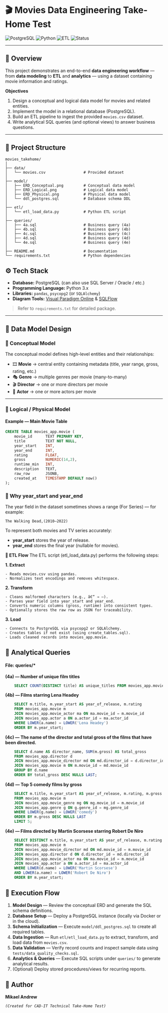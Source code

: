 # 🎬 Movies Data Engineering Take-Home Test

![PostgreSQL](https://img.shields.io/badge/Database-PostgreSQL-blue?logo=postgresql)
![Python](https://img.shields.io/badge/Language-Python_3.x-yellow?logo=python)
![ETL](https://img.shields.io/badge/Pipeline-ETL-green)
![Status](https://img.shields.io/badge/Status-Completed-success)

---

## 📘 Overview

This project demonstrates an end-to-end **data engineering workflow** — from **data modeling** to **ETL** and **analytics** — using a dataset containing movie information and ratings.

**Objectives**
1. Design a conceptual and logical data model for movies and related entities.  
2. Implement the model in a relational database (PostgreSQL).  
3. Build an ETL pipeline to ingest the provided `movies.csv` dataset.  
4. Write analytical SQL queries (and optional views) to answer business questions.

---

## 🧩 Project Structure

```plaintext
movies_takehome/
│
├── data/
│   └── movies.csv                 # Provided dataset
│
├── model/
│   ├── ERD_Conceptual.png         # Conceptual data model
│   ├── ERD_Logical.png            # Logical data model
│   ├── ERD_Physical.png           # Physical data model
│   └── ddl_postgres.sql           # Database schema DDL
│
├── etl/
│   └── etl_load_data.py           # Python ETL script
│
├── queries/
│   ├── 4a.sql                     # Business query (4a)
│   ├── 4b.sql                     # Business query (4b)
│   ├── 4c.sql                     # Business query (4c)
│   ├── 4d.sql                     # Business query (4d)
│   └── 4e.sql                     # Business query (4e)
│
├── README.md                      # Documentation
└── requirements.txt               # Python dependencies
```


## ⚙️ Tech Stack

- **Database:** PostgreSQL (can also use SQL Server / Oracle / etc.)  
- **Programming Language:** Python 3.x  
- **Libraries:** `pandas`, `psycopg2` (or `SQLAlchemy`)  
- **Diagram Tools:** [Visual Paradigm Online](https://online.visual-paradigm.com) & [SQLFlow](https://sqlflow.gudusoft.com)  

> Refer to `requirements.txt` for detailed package.

---

## 🧠 Data Model Design

### 🧩 Conceptual Model
The conceptual model defines high-level entities and their relationships:

- 🎞️ **Movie** → central entity containing metadata (title, year range, gross, rating, etc.)  
- 🎭 **Genre** → multiple genres per movie (many-to-many)  
- 🎬 **Director** → one or more directors per movie  
- 👥 **Actor** → one or more actors per movie  

---

### 🧱 Logical / Physical Model

#### Example — Main Movie Table
```sql
CREATE TABLE movies_app.movie (
    movie_id      TEXT PRIMARY KEY,
    title         TEXT NOT NULL,
    year_start    INT,
    year_end      INT,
    rating        FLOAT,
    gross         NUMERIC(14,2),
    runtime_min   INT,
    description   TEXT,
    raw_row       JSONB,
    created_at    TIMESTAMP DEFAULT now()
);
```

### 📅 Why year_start and year_end
The year field in the dataset sometimes shows a range (For Series) — for example:

`The Walking Dead,(2010–2022)`

To represent both movies and TV series accurately:

- **year_start** stores the year of release.
- **year_end** stores the final year (nullable for movies).


**🔄 ETL Flow**
The ETL script (etl_load_data.py) performs the following steps:

**1. Extract**
   
    - Reads movies.csv using pandas.
    - Normalizes text encodings and removes whitespace.

**2. Transform**
   
    - Cleans malformed characters (e.g., â€“ → –).
    - Parses year field into year_start and year_end.
    - Converts numeric columns (gross, runtime) into consistent types.
    - Optionally stores the raw row as JSON for traceability.

**3. Load**

    - Connects to PostgreSQL via psycopg2 or SQLAlchemy.
    - Creates tables if not exist (using create_tables.sql).
    - Loads cleaned records into movies_app.movie.


## 🧮 Analytical Queries

#### File: queries/*

**(4a) — Number of unique film titles**
```sql
    SELECT COUNT(DISTINCT title) AS unique_titles FROM movies_app.movie;
```

**(4b) — Films starring Lena Headey**
```sql
    SELECT m.title, m.year_start AS year_of_release, m.rating
    FROM movies_app.movie m
    JOIN movies_app.movie_actor ma ON ma.movie_id = m.movie_id
    JOIN movies_app.actor a ON a.actor_id = ma.actor_id
    WHERE LOWER(a.name) = LOWER('Lena Headey')
    ORDER BY m.year_start;
```

**(4c) — The name of the director and total gross of the films that have been directed.**
```sql
    SELECT d.name AS director_name, SUM(m.gross) AS total_gross
    FROM movies_app.director d
    JOIN movies_app.movie_director md ON md.director_id = d.director_id
    JOIN movies_app.movie m ON m.movie_id = md.movie_id
    GROUP BY d.name
    ORDER BY total_gross DESC NULLS LAST;
```

**(4d) — Top 5 comedy films by gross**
```sql
    SELECT m.title, m.year_start AS year_of_release, m.rating, m.gross
    FROM movies_app.movie m
    JOIN movies_app.movie_genre mg ON mg.movie_id = m.movie_id
    JOIN movies_app.genre g ON g.genre_id = mg.genre_id
    WHERE LOWER(g.name) = LOWER('comedy')
    ORDER BY m.gross DESC NULLS LAST
    LIMIT 5;
```

**(4e) — Films directed by Martin Scorsese starring Robert De Niro**
```sql
    SELECT DISTINCT m.title, m.year_start AS year_of_release, m.rating
    FROM movies_app.movie m
    JOIN movies_app.movie_director md ON md.movie_id = m.movie_id
    JOIN movies_app.director d ON d.director_id = md.director_id
    JOIN movies_app.movie_actor ma ON ma.movie_id = m.movie_id
    JOIN movies_app.actor a ON a.actor_id = ma.actor_id
    WHERE LOWER(d.name) = LOWER('Martin Scorsese')
    AND LOWER(a.name) = LOWER('Robert De Niro')
    ORDER BY m.year_start;
```

## 🧾 Execution Flow

1. **Model Design** — Review the conceptual ERD and generate the SQL schema definitions.  
2. **Database Setup** — Deploy a PostgreSQL instance (locally via Docker or in the cloud).  
3. **Schema Initialization** — Execute `model/ddl_postgres.sql` to create all required tables.  
4. **Data Ingestion** — Run `etl/etl_load_data.py` to extract, transform, and load data from `movies.csv`.  
5. **Data Validation** — Verify record counts and inspect sample data using `tests/data_quality_checks.sql`.  
6. **Analytics & Queries** — Execute SQL scripts under `queries/` to generate analytical results.  
7. (Optional) Deploy stored procedures/views for recurring reports.


## 👤 Author

**Mikael Andrew**

*`(Created for CAD-IT Technical Take-Home Test)`*

